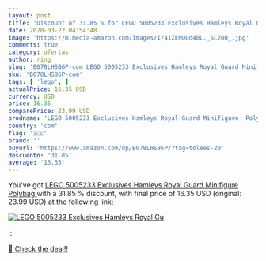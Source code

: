 ```yaml
---
layout: post
title: 'Discount of 31.85 % for LEGO 5005233 Exclusives Hamleys Royal Gu'
date: 2020-03-22 04:54:48
image: 'https://m.media-amazon.com/images/I/41ZENUUd40L._SL200_.jpg'
comments: true
category: ofertas
author: ring
slug: 'B078LHSB6P-com LEGO 5005233 Exclusives Hamleys Royal Guard Minifigure...'
sku: 'B078LHSB6P-com'
tags: [ 'lego', ]
actualPrice: 16.35 USD
currency: USD
price: 16.35
comparePrice: 23.99 USD
prodname: 'LEGO 5005233 Exclusives Hamleys Royal Guard Minifigure  Polybag '
country: 'com'
flag: '🇺🇸'
brand: ''
buyurl: 'https://www.amazon.com/dp/B078LHSB6P/?tag=tolees-20'
descuento: '31.85'
average: '16.35'
---
```


You've got [LEGO 5005233 Exclusives Hamleys Royal Guard Minifigure  Polybag ](https://www.amazon.com/dp/B078LHSB6P/?tag=tolees-20) with a  31.85 % discount, with final price of 16.35 USD (original: 23.99 USD) at the following link:

[![LEGO 5005233 Exclusives Hamleys Royal Gu](https://m.media-amazon.com/images/I/41ZENUUd40L._SL200_.jpg)](https://www.amazon.com/dp/B078LHSB6P/?tag=tolees-20)

ℹ️:


[🛒 Check the deal!!](https://www.amazon.com/dp/B078LHSB6P/?tag=tolees-20)
